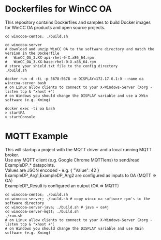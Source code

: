 # Dockerfiles for WinCC OA

This repository contains Dockerfiles and samples to build Docker images for WinCC OA products and open source projects.
```
cd winccoa-centos; ./build.sh

cd winccoa-server
# download and unzip WinCC OA to the software directory and match the version in the Dockerfile
#   WinCC_OA_3.XX-api-rhel-0-X.x86_64.rpm 
#   WinCC_OA_3.XX-base-rhel-0-X.x86_64.rpm
# store your shield.txt file to the config directory
./build.sh

docker run -d -ti -p 5678:5678 -e DISPLAY=172.17.0.1:0 --name oa winccoa-server bash 
# on Linux allow clients to connect to your X-Windows-Server (Xorg -listen tcp & "xhost +")
# on Windows you should change the DISPLAY variable and use a XWin software (e.g. Xming)

docker exec -ti oa bash
> startPA
> startConsole
```

# MQTT Example
This will startup a project with the MQTT driver and a local running MQTT broker.<br>
Use any MQTT client (e.g. Google Chrome MQTTlens) to send/read ExampleDP_* datapoints.<br>
Values are JSON encoded - e.g. { "Value": 42 }<br>
ExampleDP_Arg1,ExampleDP_Arg2 are configured as inputs to OA (MQTT => OA)<br>
ExampleDP_Result is configured an output (OA => MQTT)<br>
```
cd winccoa-centos; ./build.sh
cd winccoa-server; ./build.sh # copy wincc oa software rpm's to the software directory
cd winccoa-server-java; ./build.sh # java + oa4j 
cd winccoa-server-mqtt; ./build.sh
./run.sh 
# on Linux allow clients to connect to your X-Windows-Server (Xorg -listen tcp & "xhost +")
# on Windows you should change the DISPLAY variable and use XWin software (e.g. Xming)
```
